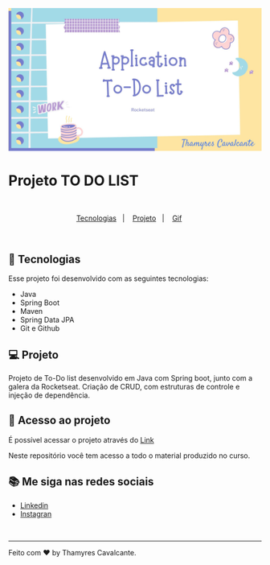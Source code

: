 
![](geral/Capa.jpg)

# Projeto TO DO LIST

<br>

<p align="center">
  <a href="#-tecnologias">Tecnologias</a>&nbsp;&nbsp;&nbsp;|&nbsp;&nbsp;&nbsp;  
  <a href="#-projeto">Projeto</a>&nbsp;&nbsp;&nbsp;|&nbsp;&nbsp;&nbsp;  
  <a href="#-gif">Gif</a>&nbsp;&nbsp;&nbsp;&nbsp;&nbsp;&nbsp;
</p>

<br>

## 🚀 Tecnologias

Esse projeto foi desenvolvido com as seguintes tecnologias:
- Java
- Spring Boot
- Maven
- Spring Data JPA
- Git e Github


## 💻 Projeto

Projeto de To-Do list desenvolvido em Java com Spring boot, junto com a galera da Rocketseat. Criação de CRUD, com estruturas de controle e injeção de dependência.


## 📁 Acesso ao projeto

É possível acessar o projeto através do [Link](https://github.com/Thamyresmya/Rocketseat-Aplicacao-To-Do-List)

Neste repositório você tem acesso a todo o material produzido no curso.


## 📚 Me siga nas redes sociais

- [Linkedin](https://www.linkedin.com/in/thamyrescavalcante/)
- [Instagran](https://www.instagram.com/thamyres__cavalcante/)

<br>

---

Feito com ♥ by Thamyres Cavalcante.




